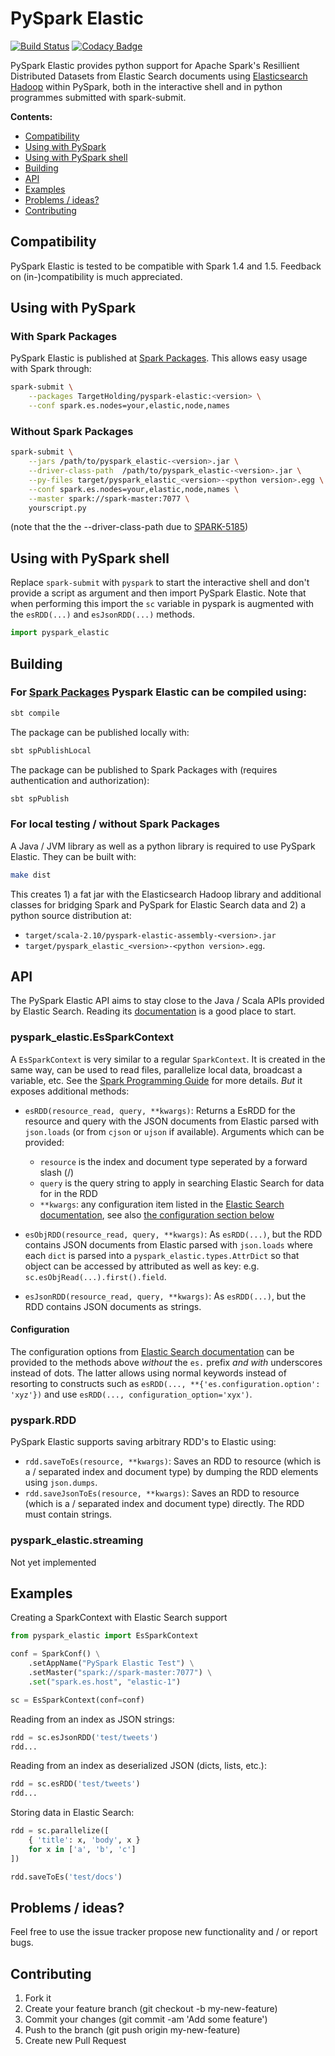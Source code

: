 PySpark Elastic
=================

[![Build Status](https://travis-ci.org/TargetHolding/pyspark-elastic.svg)](https://travis-ci.org/TargetHolding/pyspark-elastic)
[![Codacy Badge](https://api.codacy.com/project/badge/grade/2b7c6849703a4aedb69c071b20049702)](https://www.codacy.com/app/frensjan/pyspark-elastic)

PySpark Elastic provides python support for Apache Spark's Resillient Distributed Datasets from Elastic Search documents using [Elasticsearch Hadoop](https://www.elastic.co/products/hadoop) within PySpark, both in the interactive shell and in python programmes submitted with spark-submit.

**Contents:**
* [Compatibility](#compatibility)
* [Using with PySpark](#using-with-pyspark)
* [Using with PySpark shell](#using-with-pyspark-shell)
* [Building](#building)
* [API](#api)
* [Examples](#examples)
* [Problems / ideas?](#problems--ideas)
* [Contributing](#contributing)



Compatibility
-------------

PySpark Elastic is tested to be compatible with Spark 1.4 and 1.5. Feedback on (in-)compatibility is much appreciated.


Using with PySpark
------------------

### With Spark Packages
PySpark Elastic is published at [Spark Packages](http://spark-packages.org/package/TargetHolding/pyspark-elastic). This allows easy usage with Spark through:
```bash
spark-submit \
	--packages TargetHolding/pyspark-elastic:<version> \
	--conf spark.es.nodes=your,elastic,node,names
```


### Without Spark Packages

```bash
spark-submit \
	--jars /path/to/pyspark_elastic-<version>.jar \
	--driver-class-path  /path/to/pyspark_elastic-<version>.jar \
	--py-files target/pyspark_elastic_<version>-<python version>.egg \
	--conf spark.es.nodes=your,elastic,node,names \
	--master spark://spark-master:7077 \
	yourscript.py
```
(note that the the --driver-class-path due to [SPARK-5185](https://issues.apache.org/jira/browse/SPARK-5185))



Using with PySpark shell
------------------------

Replace `spark-submit` with `pyspark` to start the interactive shell and don't provide a script as argument and then import PySpark Elastic. Note that when performing this import the `sc` variable in pyspark is augmented with the `esRDD(...)` and `esJsonRDD(...)` methods.

```python
import pyspark_elastic
```



Building
--------
### For [Spark Packages](http://spark-packages.org/package/TargetHolding/pyspark-elastic) Pyspark Elastic can be compiled using:
```bash
sbt compile
```
The package can be published locally with:
```bash
sbt spPublishLocal
```
The package can be published to Spark Packages with (requires authentication and authorization):
```bash
sbt spPublish
```

### For local testing / without Spark Packages
A Java / JVM library as well as a python library is required to use PySpark Elastic. They can be built with:

```bash
make dist
```

This creates 1) a fat jar with the Elasticsearch Hadoop library and additional classes for bridging Spark and PySpark for Elastic Search data and 2) a python source distribution at:

* `target/scala-2.10/pyspark-elastic-assembly-<version>.jar`
* `target/pyspark_elastic_<version>-<python version>.egg`.



API
---

The PySpark Elastic API aims to stay close to the Java / Scala APIs provided by Elastic Search. Reading its [documentation](https://www.elastic.co/guide/en/elasticsearch/hadoop/current/spark.html) is a good place to start.


### pyspark_elastic.EsSparkContext

A `EsSparkContext` is very similar to a regular `SparkContext`. It is created in the same way, can be used to read files, parallelize local data, broadcast a variable, etc. See the [Spark Programming Guide](https://spark.apache.org/docs/1.2.0/programming-guide.html) for more details. *But* it exposes additional methods:

* ``esRDD(resource_read, query, **kwargs)``: Returns a EsRDD for the resource and query with the JSON documents from Elastic parsed with `json.loads` (or from `cjson` or `ujson` if available). Arguments which can be provided:

  * `resource` is the index and document type seperated by a forward slash (/)
  * `query` is the query string to apply in searching Elastic Search for data for in the RDD
  * `**kwargs`: any configuration item listed in the [Elastic Search documentation]( https://www.elastic.co/guide/en/elasticsearch/hadoop/current/configuration.html), see also [the configuration section below](#configuration)

* ``esObjRDD(resource_read, query, **kwargs)``: As `esRDD(...)`, but the RDD contains JSON documents from Elastic parsed with `json.loads` where each `dict` is parsed into a `pyspark_elastic.types.AttrDict` so that object can be accessed by attributed as well as key: e.g. `sc.esObjRead(...).first().field`.

* ``esJsonRDD(resource_read, query, **kwargs)``: As `esRDD(...)`, but the RDD contains JSON documents as strings.

#### Configuration
The configuration options from [Elastic Search documentation]( https://www.elastic.co/guide/en/elasticsearch/hadoop/current/configuration.html) can be provided to the methods above _without_ the `es.` prefix _and with_ underscores instead of dots. The latter allows using normal keywords instead of resorting to constructs such as `esRDD(..., **{'es.configuration.option': 'xyz'})` and use `esRDD(..., configuration_option='xyx')`.

### pyspark.RDD

PySpark Elastic supports saving arbitrary RDD's to Elastic using:

* ``rdd.saveToEs(resource, **kwargs)``: Saves an RDD to resource (which is a / separated index and document type) by dumping the RDD elements using ``json.dumps``.
* ``rdd.saveJsonToEs(resource, **kwargs)``: Saves an RDD to resource (which is a / separated index and document type) directly. The RDD must contain strings.



### pyspark_elastic.streaming

Not yet implemented


Examples
--------

Creating a SparkContext with Elastic Search support

```python
from pyspark_elastic import EsSparkContext

conf = SparkConf() \
	.setAppName("PySpark Elastic Test") \
	.setMaster("spark://spark-master:7077") \
	.set("spark.es.host", "elastic-1")

sc = EsSparkContext(conf=conf)
```

Reading from an index as JSON strings:

```python	
rdd = sc.esJsonRDD('test/tweets')
rdd...
```

Reading from an index as deserialized JSON (dicts, lists, etc.):

```python	
rdd = sc.esRDD('test/tweets')
rdd...
```

Storing data in Elastic Search:

```python
rdd = sc.parallelize([
	{ 'title': x, 'body', x }
	for x in ['a', 'b', 'c']
])

rdd.saveToEs('test/docs')
```



Problems / ideas?
-----------------
Feel free to use the issue tracker propose new functionality and / or report bugs.



Contributing
------------

1. Fork it
2. Create your feature branch (git checkout -b my-new-feature)
3. Commit your changes (git commit -am 'Add some feature')
4. Push to the branch (git push origin my-new-feature)
5. Create new Pull Request
